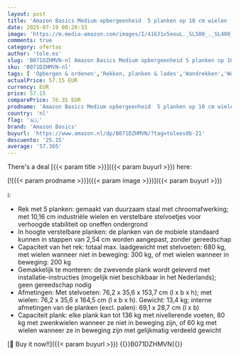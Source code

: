 ```yaml
---
layout: post
title: 'Amazon Basics Medium opbergeenheid  5 planken op 10 cm wielen  planken in hoogte verstelbaar en stelvoetjes  draagkracht maximaal 680 kg  chroom  35 6 x 76 2 x 164 5 cm  d x b x h '
date: 2025-07-19 00:20:33
image: 'https://m.media-amazon.com/images/I/416J1x5eouL._SL500_._SL400_.jpg'
comments: true
category: ofertas
author: 'tole.es'
slug: 'B071DZHMVN-nl Amazon Basics Medium opbergeenheid 5 planken op 10 cm...'
sku: 'B071DZHMVN-nl'
tags: [ 'Opbergen & ordenen','Rekken, planken & lades','Wandrekken','Wonen & keuken','amazon basics','🇳🇱', ]
actualPrice: 57.15 EUR
currency: EUR
price: 57.15
comparePrice: 76.35 EUR
prodname: 'Amazon Basics Medium opbergeenheid  5 planken op 10 cm wielen  planken in hoogte verstelbaar en stelvoetjes  draagkracht maximaal 680 kg  chroom  35 6 x 76 2 x 164 5 cm  d x b x h '
country: 'nl'
flag: '🇳🇱'
brand: 'Amazon Basics'
buyurl: 'https://www.amazon.nl/dp/B071DZHMVN/?tag=tolees0b-21'
descuento: '25.15'
average: '57.365'
---
```


There's a deal [{{< param title >}}]({{< param buyurl >}})  here:

[![{{< param prodname >}}]({{< param image >}})]({{< param buyurl >}})

ℹ️:

- Rek met 5 planken: gemaakt van duurzaam staal met chroomafwerking; met 10,16 cm industriële wielen en verstelbare stelvoetjes voor verhoogde stabiliteit op oneffen ondergrond
- In hoogte verstelbare planken: de planken van de mobiele standaard kunnen in stappen van 2,54 cm worden aangepast, zonder gereedschap
- Capaciteit van het rek: totaal max. laadgewicht met stelvoeten: 680 kg, met wielen wanneer niet in beweging: 300 kg, of met wielen wanneer in beweging: 200 kg
- Gemakkelijk te monteren: de zwevende plank wordt geleverd met installatie-instructies (mogelijk niet beschikbaar in het Nederlands); geen gereedschap nodig
- Afmetingen: Met stelvoeten: 76,2 x 35,6 x 153,7 cm (l x b x h); met wielen: 76,2 x 35,6 x 164,5 cm (l x b x h). Gewicht: 13,4 kg; interne afmetingen van de planken (excl. palen): 69,1 x 28,7 cm (l x b)
- Capaciteit plank: elke plank kan tot 136 kg met nivellerende voeten, 80 kg met zwenkwielen wanneer ze niet in beweging zijn, of 60 kg met wielen wanneer ze in beweging zijn met gelijkmatig verdeeld gewicht

[🛒 Buy it now!!]({{< param buyurl >}})
{{<world>}}B071DZHMVN{{</world>}}
